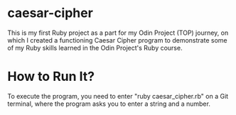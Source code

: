 # caesar-cipher
This is my first Ruby project as a part for my Odin Project (TOP) journey, on which I created a functioning Caesar Cipher program to demonstrate some of my Ruby skills learned in the Odin Project's Ruby course.

# How to Run It?
To execute the program, you need to enter "ruby caesar_cipher.rb" on a Git terminal, where the program asks you to enter a string and a number.